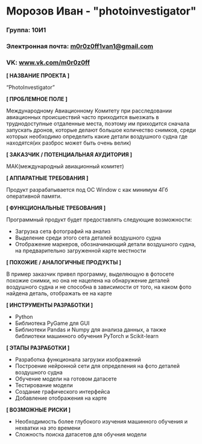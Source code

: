 # Морозов Иван - "photoinvestigator"

### Группа: 10И1
### Электронная почта: m0r0z0ff1van1@gmail.com
### VK: www.vk.com/m0r0z0ff


**[ НАЗВАНИЕ ПРОЕКТА ]**

“PhotoInvestigator”

**[ ПРОБЛЕМНОЕ ПОЛЕ ]**

Международному Авиационному Комитету при расследовании авиационных происшествий часто приходится выезжать в труднодоступные отдаленные места, поэтому им приходится сначала запускать дронов, которые делают большое количество снимков, среди которых необходимо определить какие детали воздушного судна где находятся(их разброс может быть очень велик)

**[ ЗАКАЗЧИК / ПОТЕНЦИАЛЬНАЯ АУДИТОРИЯ ]**

МАК(международный авиационный комитет)

**[ АППАРАТНЫЕ ТРЕБОВАНИЯ ]** 

Продукт разрабатывается под ОС Window с как минимум 4Гб оперативной памяти. 

**[ ФУНКЦИОНАЛЬНЫЕ ТРЕБОВАНИЯ ]**

Программный продукт будет предоставлять следующие возможности:
* Загрузка сета фотографий на анализ
* Выделение среди этого сета деталей воздушного судна
* Отображение маркеров, обозначинающий детали воздушного судна, на предварительно загруженной карте местности

**[ ПОХОЖИЕ / АНАЛОГИЧНЫЕ ПРОДУКТЫ ]**

В пример заказчик привел программу, выделяющую в фотосете похожие снимки, но она не нацелена на обнаружение деталей воздушного судна и не способна в зависимости от того, на каком фото найдена деталь, отображать ее на карте

**[ ИНСТРУМЕНТЫ РАЗРАБОТКИ ]**

*	Python
*	Библиотека PyGame для GUI
*	Библиотеки Pandas и Numpy для анализа данных, а также библиотеки машинного обучения PyTorch и Scikit-learn

**[ ЭТАПЫ РАЗРАБОТКИ ]**

*	Разработка функционала загрузки изображений
* Построение нейронной сети для определения на фото деталей воздушного судна
* Обучение модели на готовом датасете
* Тестирование модели
* Создание графического интерфейса
* Добавление отображения на карте

**[ ВОЗМОЖНЫЕ РИСКИ ]**

* Необходимость более глубокого изучения машинного обучения и нехватки на это времени
* Сложность поиска датасетов для обучния модели

